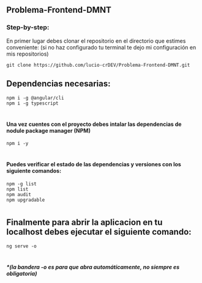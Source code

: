 ## Problema-Frontend-DMNT

### Step-by-step: 
En primer lugar debes clonar el repositorio en el directorio que estimes conveniente: (si no haz configurado tu terminal te dejo mi configuración en mis repositorios)

    git clone https://github.com/lucio-crDEV/Problema-Frontend-DMNT.git

## Dependencias necesarias: 
    npm i -g @angular/cli
    npm i -g typescript
#
#### Una vez cuentes con el proyecto debes intalar las dependencias de nodule package manager (NPM)
    npm i -y
#
#### Puedes verificar el estado de las dependencias y versiones con los siguiente comandos:
    npm -g list
    npm list
    npm audit
    npm upgradable
#
## Finalmente para abrir la aplicacion en tu localhost debes ejecutar el siguiente comando: 
    ng serve -o
#
##### *(la bandera -o es para que abra automáticamente, no siempre es obligatoria)
